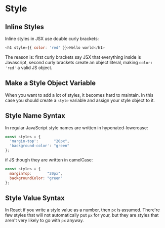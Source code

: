 # Style

## Inline Styles

Inline styles in JSX use double curly brackets:

```javascript
<h1 style={{ color: 'red' }}>Hello world</h1>
```

The reason is: first curly brackets say JSX that everything inside is Javascript, second curly brackets create an object literal, making `color: 'red'` a valid JS object.

## Make a Style Object Variable

When you want to add a lot of styles, it becomes hard to maintain. In this case you should create a `style` variable and assign your style object to it.

## Style Name Syntax

In regular JavaScript style names are written in hypenated-lowercase:

```javascript
const styles = {
  'margin-top':       "20px",
  'background-color': "green"
};
```

if JS though they are written in camelCase:

```javascript
const styles = {
  marginTop:       "20px",
  backgroundColor: "green"
};
```

## Style Value Syntax

In React if you write a style value as a number, then `px` is assumed. There're few styles that will not automatically put `px` for your, but they are styles that aren't very likely to go with `px` anyway.
